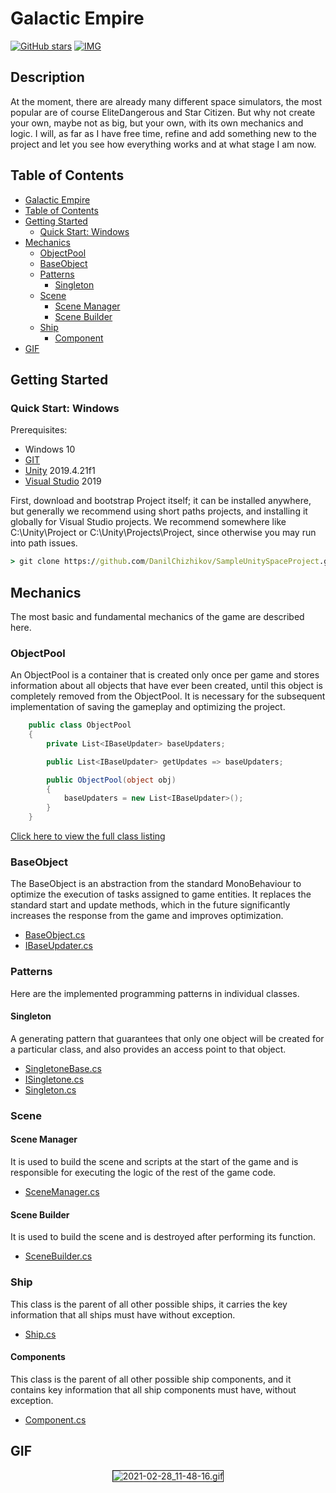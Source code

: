 # Galactic Empire
[![GitHub stars](https://img.shields.io/github/stars/DanilChizhikov/SampleUnitySpaceProject)](https://github.com/DanilChizhikov/SampleUnitySpaceProject/stargazers)
<a href="https://unity.com">
![IMG](https://img.shields.io/badge/Unity-2019.4.21f1-green)</a>

## Description
At the moment, there are already many different space simulators, the most popular are of course EliteDangerous and Star Citizen. But why not create your own, maybe not as big, but your own, with its own mechanics and logic.
I will, as far as I have free time, refine and add something new to the project and let you see how everything works and at what stage I am now.

## Table of Contents
- [Galactic Empire](#Galactic-Empire)
- [Table of Contents](#Table-of-Contents)
- [Getting Started](#Getting-Started)
  - [Quick Start: Windows](#Quick-Start-Windows)
- [Mechanics](#Mechanics)
  - [ObjectPool](#objectpool)
  - [BaseObject](#baseobject)
  - [Patterns](#patterns)
    - [Singleton](#singleton)
  - [Scene](#scene)
    - [Scene Manager](#scene-manager)
    - [Scene Builder](#scene-builder)
  - [Ship](#ship)
    - [Component](#component)
- [GIF](#gif)

## Getting Started
### Quick Start: Windows

Prerequisites:
- Windows 10
- [GIT](https://git-scm.com/downloads)
- [Unity](https://unity.com) 2019.4.21f1
- [Visual Studio](https://visualstudio.microsoft.com/) 2019

First, download and bootstrap Project itself; it can be installed anywhere, but generally we recommend using short paths projects, and installing it globally for Visual Studio projects. We recommend somewhere like C:\Unity\Project or C:\Unity\Projects\Project, since otherwise you may run into path issues.
```cmd
> git clone https://github.com/DanilChizhikov/SampleUnitySpaceProject.git
```

## Mechanics
The most basic and fundamental mechanics of the game are described here.

### ObjectPool
An ObjectPool is a container that is created only once per game and stores information about all objects that have ever been created, until this object is completely removed from the ObjectPool.
It is necessary for the subsequent implementation of saving the gameplay and optimizing the project.
```C#
    public class ObjectPool
    {
        private List<IBaseUpdater> baseUpdaters;

        public List<IBaseUpdater> getUpdates => baseUpdaters;

        public ObjectPool(object obj)
        {
            baseUpdaters = new List<IBaseUpdater>();
        }
    }
```
[Click here to view the full class listing](https://github.com/DanilChizhikov/SampleUnitySpaceProject/blob/main/Assets/Data/Script/Core/ObjectPool/ObjectPool.cs)

### BaseObject
The BaseObject is an abstraction from the standard MonoBehaviour to optimize the execution of tasks assigned to game entities. It replaces the standard start and update methods, which in the future significantly increases the response from the game and improves optimization.

- [BaseObject.cs](https://github.com/DanilChizhikov/SampleUnitySpaceProject/blob/main/Assets/Data/Script/Core/ObjectPool/BaseObject.cs)
- [IBaseUpdater.cs](https://github.com/DanilChizhikov/SampleUnitySpaceProject/blob/main/Assets/Data/Script/Core/ObjectPool/IBaseUpdater.cs)

### Patterns
Here are the implemented programming patterns in individual classes.
#### Singleton
A generating pattern that guarantees that only one object will be created for a particular class, and also provides an access point to that object.
- [SingletoneBase.cs](https://github.com/DanilChizhikov/SampleUnitySpaceProject/blob/main/Assets/Data/Script/Core/Paterns/Singletone/SingletoneBase.cs)
- [ISingletone.cs](https://github.com/DanilChizhikov/SampleUnitySpaceProject/blob/main/Assets/Data/Script/Core/Paterns/Singletone/ISingletone.cs)
- [Singleton.cs](https://github.com/DanilChizhikov/SampleUnitySpaceProject/blob/main/Assets/Data/Script/Core/Paterns/Singletone/Singleton.cs)
### Scene
#### Scene Manager
It is used to build the scene and scripts at the start of the game and is responsible for executing the logic of the rest of the game code.
- [SceneManager.cs](https://github.com/DanilChizhikov/SampleUnitySpaceProject/blob/main/Assets/Data/Script/Core/Scene/SceneManager.cs)

#### Scene Builder 
It is used to build the scene and is destroyed after performing its function.
- [SceneBuilder.cs](https://github.com/DanilChizhikov/SampleUnitySpaceProject/blob/main/Assets/Data/Script/Core/Scene/SceneBuilder.cs)

### Ship
This class is the parent of all other possible ships, it carries the key information that all ships must have without exception.
- [Ship.cs](https://github.com/DanilChizhikov/SampleUnitySpaceProject/blob/main/Assets/Data/Script/Core/Ship/Ship.cs)
#### Components
This class is the parent of all other possible ship components, and it contains key information that all ship components must have, without exception.
- [Component.cs](https://github.com/DanilChizhikov/SampleUnitySpaceProject/blob/main/Assets/Data/Script/Core/Component/Component.cs)

## GIF
<center>
<img src="https://s4.gifyu.com/images/2021-02-28_11-48-16.gif" alt="2021-02-28_11-48-16.gif" border="1" />
</center>